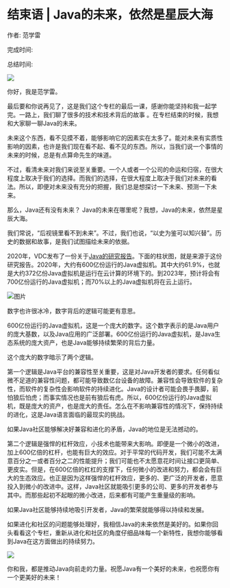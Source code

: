 # 结束语 \| Java的未来，依然是星辰大海

作者: 范学雷

完成时间:

总结时间:

![](<https://static001.geekbang.org/resource/image/ay/b5/ayy575fe1da08b35a90d590d3ec536b5.jpg>)

<audio><source src="https://static001.geekbang.org/resource/audio/yy/73/yyffe02e94cf5c95aac5de8054d64773.mp3" type="audio/mpeg"></audio>

你好，我是范学雷。

最后要和你说再见了，这是我们这个专栏的最后一课，感谢你能坚持和我一起学完。一路上，我们聊了很多的技术和技术背后的故事 。在专栏结束的时候，我想和大家聊一聊Java的未来。

未来这个东西，看不见摸不着，能够影响它的因素实在太多了。能对未来有实质性影响的因素，也许是我们现在看不起、看不见的东西。所以，当我们说一个事情的未来的时候，总是有点算命先生的味道。

不过，看清未来对我们来说至关重要。一个人或者一个公司的命运和归宿，在很大程度上取决于我们的选择。而我们的选择，在很大程度上取决于我们对未来的看法。所以，即便对未来没有充分的把握，我们总是想探讨一下未来、预测一下未来。

那么，Java还有没有未来？ Java的未来在哪里呢？我想，Java的未来，依然是星辰大海。

我们常说，“后视镜里看不到未来”。不过，我们也说，“以史为鉴可以知兴替”。历史的数据和故事，是我们试图描绘未来的依据。

2020年，VDC发布了一份关于[Java的研究报告](<https://www.oracle.com/a/ocom/docs/2020-oracle-wp-next-generation-development-vdc.pdf>)。下面的柱状图，就是来源于这份研究报告。2020年，大约有600亿份运行的Java虚拟机。其中大约61.9%，也就是大约372亿份Java虚拟机是运行在云计算的环境下的。到2023年，预计将会有700亿份运行的Java虚拟机；而70%以上的Java虚拟机将在云上运行。

<!-- [[[read_end]]] -->

![图片](<https://static001.geekbang.org/resource/image/00/fc/00ab595896def773b606051d025da1fc.png?wh=694x394>)

数字也许很冰冷，数字背后的逻辑可能更有意思。

600亿份运行的Java虚拟机，这是一个庞大的数字。这个数字表示的是Java用户的庞大基数，以及Java应用的广泛部署。600亿份运行的Java虚拟机，是Java生态系统的庞大资产，也是Java能够持续繁荣的背后力量。

这个庞大的数字暗示了两个逻辑。

第一个逻辑是Java平台的兼容性至关重要，这是对Java开发者的要求。任何看似微不足道的兼容性问题，都可能导致数亿台设备的故障。兼容性会导致软件的复杂性，而软件的复杂性会影响软件的持续进化。Java的设计者可能会畏手畏脚，前怕狼后怕虎；而事实情况也是前有狼后有虎。所以，600亿份运行的Java虚拟机，既是庞大的资产，也是庞大的责任。怎么在不影响兼容性的情况下，保持持续的进化，这是Java语言面临的最现实的挑战。

如果Java社区能够解决好兼容和进化的矛盾，Java的地位是无法撼动的。

第二个逻辑是强悍的杠杆效应，小技术也能带来大影响。即便是一个微小的改进，加上600亿倍的杠杆，也能有巨大的效应。对于平常的代码开发，我们可能不太满意百分之一或者百分之二的性能提升；我们可能也不太愿意花时间让接口更简单、更皮实。但是，在600亿倍的杠杠的支撑下，任何微小的改进和努力，都会会有巨大的生态效应。也正是因为这样强悍的杠杆效应，更多的、更广泛的开发者，愿意投入到微小的改进中。这样，Java社区就能吸引更多的公司、更多的开发者参与其中。而那些起初不起眼的微小改进，后来都有可能产生重量级的影响。

如果Java社区能够持续地吸引开发者，Java的繁荣就能够得以持续和发展。

如果进化和社区的问题能够处理好，我相信Java的未来依然是美好的。如果你回头看看这个专栏，重新从进化和社区的角度仔细品味每一个新特性，我想你能够看到Java在这方面做出的持续努力。

[![](<https://static001.geekbang.org/resource/image/c6/c4/c6eefd4dd0484981b4014b3744239dc4.jpg?wh=720x505>)](<https://jinshuju.net/f/vUZ8cS>)

你和我，都是推动Java向前走的力量。祝愿Java有一个美好的未来，也祝愿你有一个更美好的未来！

